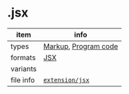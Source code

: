 

# .jsx

item | info
--- | ---
types | [Markup](../dataTypes/markup.md), [Program code](../dataTypes/programCode.md)
formats | [JSX](../fileFormats/jsx.md)
variants | 
file info | [`extension/jsx`]({{fileinfo}}/jsx)



